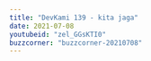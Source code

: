 ```yaml
---
title: "DevKami 139 - kita jaga"
date: 2021-07-08
youtubeid: "zel_GGsKTI0"
buzzcorner: "buzzcorner-20210708"
---
```


